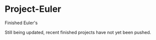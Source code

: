 Project-Euler
=============

Finished Euler's

Still being updated, recent finished projects have not yet been pushed. 
